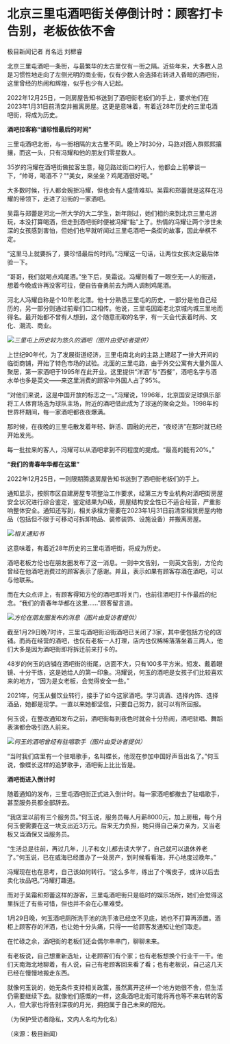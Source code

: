 # 北京三里屯酒吧街关停倒计时：顾客打卡告别，老板依依不舍

极目新闻记者 肖名远 刘楒睿

北京三里屯酒吧一条街，与最繁华的太古里仅有一街之隔。近些年来，大多数人总是习惯性地走向了左侧光明的商业街，仅有少数人会选择右转进入昏暗的酒吧街，这里曾经的热闹和辉煌，似乎也少有人记起。

2022年12月25日，一则房屋告知书送到了酒吧街老板们的手上，要求他们在2023年1月31日前清空并搬离房屋。这更是意味着，有着近28年历史的三里屯酒吧街，将成为历史。

**酒吧拉客称“请珍惜最后的时间”**

三里屯酒吧北街，与一街相隔的太古里不同。晚上7时30分，马路对面人群熙熙攘攘，而这一头，只有冯耀和他的朋友们零星数人。

35岁的冯耀在酒吧街做拉客生意，碰见路过街口的行人，他都会上前攀谈一下，“帅哥，喝酒不？”“美女，来坐坐？鸡尾酒很好喝。”

大多数时候，行人都会婉拒冯耀，但也会有人盛情难却。吴霜和郑蕾就是这样在冯耀的带领下，走进了沿街的一家酒吧。

吴霜与郑蕾是河北一所大学的大二学生，新年刚过，她们相约来到北京三里屯游玩，本没打算喝酒，但走到酒吧街时便被冯耀“黏”上了。热情的冯耀让两个涉世未深的女孩感到害怕，但她们也早就听闻过三里屯酒吧一条街的故事，因此举棋不定。

“这里马上就要拆了，要珍惜最后的时间。”冯耀这一句话，让两位女孩决定最后体验一下。

“哥哥，我们就喝点鸡尾酒。”坐下后，吴霜说。冯耀则看了一眼空无一人的街道，想着今晚或许再没客可拉，便自告奋勇前去为两人调制鸡尾酒。

河北人冯耀自称是个10年老北漂。他十分熟悉三里屯的历史，一部分是他自己经历的，另一部分则通过前辈们口口相传。他说，三里屯因距老北京城内城三里地而得名。最开始都不曾有人想到，这个随意而取的名字，有一天会代表着时尚、文化、潮流、商业。

![](https://inews.gtimg.com/newsapp_bt/0/15634792261/1000)_三里屯上历史较为悠久的酒吧（图片由受访者提供）_

上世纪90年代，为了发展街道经济，三里屯南北向的主路上建起了一排大开间的临街商铺，开始了特色市场的试验。北面的三里屯路，由于外交公寓有大量外国人聚居，第一家酒吧于1995年在此开业。这里提供“洋酒”与“西餐”，酒吧名字与酒水单也多是英文——来这里消费的顾客中外国人占了95%。

“对他们来说，这是中国开放的标志之一。”冯耀说，1996年，北京国安足球俱乐部将工人体育场选为球队主场，附近的酒吧借此成为了球迷的聚会之处。1998年的世界杯期间，每一家酒吧都夜夜爆满。

那时候，在夜晚的三里屯散发着年轻、鲜活、圆融的光芒，“夜经济”在那时就已经开始发光。

每一批拉来的客人，冯耀可以从酒吧拿到不同程度的提成。“最高的能有20%。”

**“我们的青春年华都在这里”**

2022年12月25日，一则限期腾退房屋告知书送到了酒吧街老板们的手上。

通知显示，按照市区自建房屋专项整治工作要求，经第三方专业机构对酒吧街房屋安全状况进行综合鉴定，鉴定结果为D级，房屋结构安全性已不适合经营，严重影响整体安全。通知还写到，相关承租方需要在2023年1月31日前清空租赁房屋内物品（包括但不限于可移动可拆卸物品、装修装饰、设施设备）并搬离房屋。

![](https://inews.gtimg.com/newsapp_bt/0/15634792262/1000)_相关通知书_

这意味着，有着近28年历史的三里屯酒吧街，将成为历史。

酒吧老板方伦也在朋友圈发布了这一消息。一则中文告别，一则英文告别，方伦向曾经在他酒吧消费过的顾客表示了感谢。并且，表示如果有顾客存酒在酒吧，可以与他联系。

而在大众点评上，有顾客得知方伦的酒吧即将关门，也前往酒吧打卡作最后的纪念。“我们的青春年华都在这里……”顾客留言道。

![](https://inews.gtimg.com/newsapp_bt/0/15634792264/1000)_方伦在朋友圈发布的消息（图片由受访者提供）_

截至1月29日晚7时许，三里屯酒吧街沿街酒吧已关闭了3家，其中便包括方伦的店铺。而尚在经营的酒吧，也仅有老板一人打理，店内也仅稀稀落落坐着三两人，他们大多是因为酒吧街即将拆迁前来打卡的。

48岁的何玉的店铺在酒吧街的街尾，店面不大，只有100多平方米。短发、戴着眼镜、十分干练，这是她给人的第一印象。冯耀说，何玉的酒吧是女孩子们比较喜欢来的地方，“因为是女老板，会觉得安全一些。”

2021年，何玉从餐饮业转行，接手了如今这家酒吧。学习调酒、选择内饰、选择酒品，她都是现学。一直以来她都坚信，只要自己努力，就可以有所回报。

何玉说，在整改通知发布之前，酒吧街每到夜色时就会十分热闹，酒吧驻唱、舞蹈表演都会吸引路人前来。

![](https://inews.gtimg.com/newsapp_bt/0/15634792266/1000)_何玉的酒吧曾经有驻唱歌手（图片由受访者提供）_

“当时我们店里有一个驻唱歌手，名叫蝶长，他现在参加中国好声音出名了。”何玉说，像蝶长这样的追梦歌手，酒吧街上比比皆是。

**酒吧街进入倒计时**

随着通知的发布，三里屯酒吧街正式进入倒计时。每一家酒吧都撤去了驻唱歌手，甚至服务员都全部辞去。

“我店里以前有三个服务员。”何玉说，服务员每人月薪8000元，加上房租，每个月何玉便需要在这一块支出近3万元。后来无力负担，她只得自己亲力亲为，又当老板又当酒保又当服务员。

“生活总是往前，再过几年，儿子和女儿都去读大学了，自己就可以退休养老了。”何玉说，已在威海已经置办了一处房产，到时候看看海，开心地度过晚年。”

冯耀现在也在思考，自己该如何转行。“这么多年，练出了个嘴皮子，或许以后去卖化妆品吧。”冯耀打趣道。

而对于吴霜和郑蕾这样的游客，三里屯酒吧街只是临时的娱乐场所，她们会觉得这里拆迁了有些可惜，但也并不会在心里难受。

1月29日晚，何玉酒吧厕所洗手池的洗手液已经空不见底，她也不打算再添置。酒柜上顾客存的洋酒，也让她十分头痛，只得一一给顾客发通知让他们取走。

在忙碌之余，酒吧街的老板们还会偶尔串串门，聊聊未来。

有老板说，自己想重新选址，让老顾客们有个家；也有老板想换个行业干一干。他们天南海北地聊着，有人说，自己有老顾客回来看了看；也有老板说，自己这几天已经在慢慢地搬走东西。

就像何玉说的，她无条件支持相关政策，虽然离开这样一个地方她很不舍，但生活仍需要继续下去。就像他们感慨的一样，这条酒吧北街可能将再也等不来右转的客人，但大家也将告别深夜的月光，拥抱属于自己未来的阳光。

（为保护受访者隐私，文内人名均为化名）

（来源：极目新闻）

